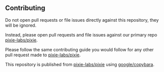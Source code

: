 ## Contributing

Do not open pull requests or file issues directly against this repository, they will be ignored.

Instead, please open pull requests and file issues against our primary repo [pixie-labs/pixie](https://github.com/pixie-io/pixie/).

Please follow the same contributing guide you would follow for any other pull request made to [pixie-labs/pixie](https://github.com/pixie-io/pixie/).

This repository is published from [pixie-labs/pixie](https://github.com/pixie-io/pixie/) using [google/copybara](https://github.com/google/copybara).
